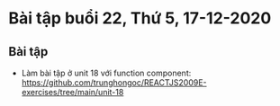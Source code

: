 # Bài tập buổi 22, Thứ 5, 17-12-2020


## Bài tập
- Làm bài tập ở unit 18 với function component: https://github.com/trunghongoc/REACTJS2009E-exercises/tree/main/unit-18
